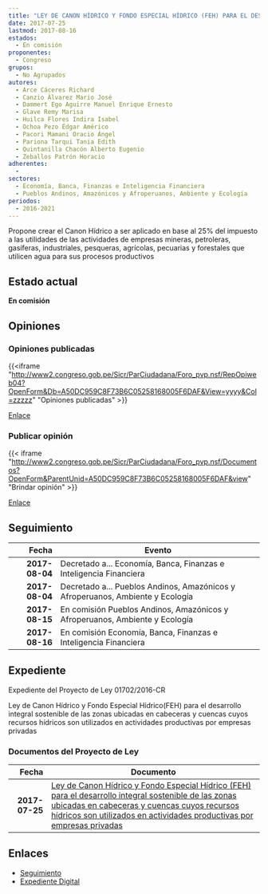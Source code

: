 ```yaml
---
title: "LEY DE CANON HÍDRICO Y FONDO ESPECIAL HÍDRICO (FEH) PARA EL DESARROLLO INTEGRAL SOSTENIBLE DE LAS ZONAS UBICADAS EN CABECERAS Y CUENCAS CUYOS RECURSOS HÍDRICOS SON UTILIZADOS EN ACTIVIDADES PRODUCTIVAS POR EMPRESAS PRIVADAS"
date: 2017-07-25
lastmod: 2017-08-16
estados: 
  - En comisión
proponentes: 
  - Congreso
grupos: 
  - No Agrupados
autores: 
  - Arce Cáceres Richard
  - Canzio Álvarez Mario José
  - Dammert Ego Aguirre Manuel Enrique Ernesto
  - Glave Remy Marisa
  - Huilca Flores Indira Isabel
  - Ochoa Pezo Édgar Américo
  - Pacori Mamani Oracio Ángel
  - Pariona Tarqui Tania Edith
  - Quintanilla Chacón Alberto Eugenio
  - Zeballos Patrón Horacio
adherentes: 
  - 
sectores: 
  - Economía, Banca, Finanzas e Inteligencia Financiera
  - Pueblos Andinos, Amazónicos y Afroperuanos, Ambiente y Ecología
periodos: 
  - 2016-2021
---
```


Propone crear el Canon Hídrico a ser aplicado en base al 25% del impuesto a las utilidades de las actividades de empresas mineras, petroleras, gasíferas, industriales, pesqueras, agrícolas, pecuarias y forestales que utilicen agua para sus procesos productivos


## Estado actual

**En comisión**

## Opiniones

### Opiniones publicadas

{{<iframe "http://www2.congreso.gob.pe/Sicr/ParCiudadana/Foro_pvp.nsf/RepOpiweb04?OpenForm&Db=A50DC959C8F73B6C05258168005F6DAF&View=yyyy&Col=zzzzz" "Opiniones publicadas" >}}

[Enlace](http://www2.congreso.gob.pe/Sicr/ParCiudadana/Foro_pvp.nsf/RepOpiweb04?OpenForm&Db=A50DC959C8F73B6C05258168005F6DAF&View=yyyy&Col=zzzzz)
### Publicar opinión

{{< iframe "http://www2.congreso.gob.pe/Sicr/ParCiudadana/Foro_pvp.nsf/Documentos?OpenForm&ParentUnid=A50DC959C8F73B6C05258168005F6DAF&view" "Brindar opinión" >}}

[Enlace](http://www2.congreso.gob.pe/Sicr/ParCiudadana/Foro_pvp.nsf/Documentos?OpenForm&ParentUnid=A50DC959C8F73B6C05258168005F6DAF&view)

## Seguimiento

| Fecha | Evento |
|------:|--------|
| **2017-08-04** | Decretado a... Economía, Banca, Finanzas e Inteligencia Financiera|
| **2017-08-04** | Decretado a... Pueblos Andinos, Amazónicos y Afroperuanos, Ambiente y Ecología|
| **2017-08-15** | En comisión Pueblos Andinos, Amazónicos y Afroperuanos, Ambiente y Ecología|
| **2017-08-16** | En comisión Economía, Banca, Finanzas e Inteligencia Financiera|


## Expediente

Expediente del Proyecto de Ley 01702/2016-CR

Ley de Canon Hídrico y Fondo Especial Hídrico(FEH) para el desarrollo integral sostenible de las zonas ubicadas en cabeceras y cuencas cuyos recursos hídricos son utilizados en actividades productivas por empresas privadas


### Documentos del Proyecto de Ley

| Fecha | Documento |
|------:|--------|
| **2017-07-25** | [Ley de Canon Hídrico y Fondo Especial Hídrico (FEH) para el desarrollo integral sostenible de las zonas ubicadas en cabeceras y cuencas cuyos recursos hídricos son utilizados en actividades productivas por empresas privadas](http://www.leyes.congreso.gob.pe/Documentos/2016_2021/Proyectos_de_Ley_y_de_Resoluciones_Legislativas/PL0170220170725.pdf) |

## Enlaces 

- [Seguimiento](http://www2.congreso.gob.pe/Sicr/TraDocEstProc/CLProLey2016.nsf/f7fff46988ca05b1052578e100829cc7/03668dfe4f1421050525816800606a14?OpenDocument)
- [Expediente Digital](http://www2.congreso.gob.pehttp://www2.congreso.gob.pe/Sicr/TraDocEstProc/CLProLey2016.nsf/f7fff46988ca05b1052578e100829cc7/03668dfe4f1421050525816800606a14?OpenDocument&Click=05257FB7005EB655.eb71d0cf91d8294e05256cdf006b5706/$Body/0.1C6C)
